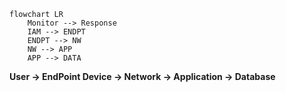 ```mermaid
flowchart LR
	Monitor --> Response
	IAM --> ENDPT
	ENDPT --> NW
	NW --> APP
	APP --> DATA
```

**User -> EndPoint Device -> Network -> Application -> Database**

